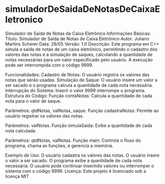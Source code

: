 # simuladorDeSaidaDeNotasDeCaixaEletronico
Simulador de Saída de Notas de Caixa Eletrônico
Informações Básicas: 
Título: Simulador de Saída de Notas de Caixa Eletrônico
Autor: Juliano Martins Scherer
Data: 28/05
Versão: 1.0
Descrição: 
Este programa em C++ simula a saída de notas de um caixa eletrônico, permitindo o cadastro dos valores das notas e a simulação de saques, calculando a quantidade de notas necessárias para um valor especificado pelo usuário. A execução pode ser interrompida com o código 9999.

Funcionalidades: 
Cadastro de Notas: O usuário registra os valores das notas que serão usadas.
Simulação de Saque: O usuário insere um valor a ser sacado e o programa calcula a quantidade de cada nota necessária.
Interrupção do Sistema: Inserir o valor 9999 interrompe o programa.
Estrutura do Código: 
Função contaNotas: Calcula a quantidade de cada nota para o valor de saque.

Parâmetros: qtdNotas, valNotas, saque.
Função cadastraNotas: Permite ao usuário registrar os valores das notas.

Parâmetros: valNotas.
Função simulaSaida: Exibe a quantidade de cada nota calculada.

Parâmetros: qtdNotas, valNotas.
Função main: Controla o fluxo do programa, chama as funções, e gerencia a memória.

Exemplo de Uso: 
O usuário cadastra os valores das notas.
O usuário insere o valor a ser sacado.
O programa exibe a quantidade de cada nota necessária.
O usuário pode continuar inserindo valores ou interromper o sistema com o código 9999.
Licença: 
Este projeto é licenciado sob a licença MIT
